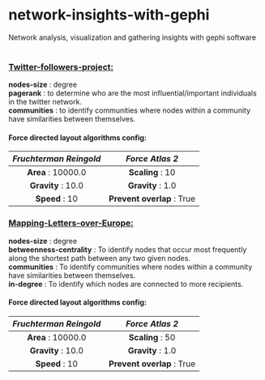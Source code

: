 # network-insights-with-gephi <br>
 Network analysis, visualization and gathering insights with gephi software <br><br>

### <ins>Twitter-followers-project:</ins> <br>
**nodes-size** : degree <br>
**pagerank** : to determine who are the most influential/important individuals in the twitter network. <br>
**communities** : to identify communities where nodes within a community have similarities between themselves. <br>

#### Force directed layout algorithms config:
|***Fruchterman Reingold***|***Force Atlas 2***|
|:------------:|:------------:|
|**Area** : 10000.0|**Scaling** : 10|
|**Gravity** : 10.0| **Gravity** : 1.0|
|**Speed** : 10|**Prevent overlap** : True|


### <ins>Mapping-Letters-over-Europe:</ins> <br>
**nodes-size** : degree <br>
**betweenness-centrality** : To identify nodes that occur most frequently along the shortest path between any two given nodes. <br>
**communities** : To identify communities where nodes within a community have similarities between themselves. <br>
**in-degree** : To identify which nodes are connected to more recipients. <br>

#### Force directed layout algorithms config:
|***Fruchterman Reingold***|***Force Atlas 2***|
|:------------:|:------------:|
|**Area** : 10000.0|**Scaling** : 50|
|**Gravity** : 10.0| **Gravity** : 1.0|
|**Speed** : 10|**Prevent overlap** : True|
